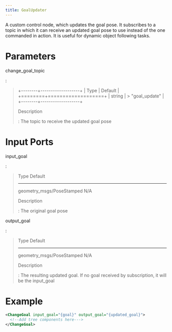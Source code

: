 ```yaml
---
title: GoalUpdater
---
```


A custom control node, which updates the goal pose. It subscribes to a topic in which it can receive an updated goal pose to use instead of the one commanded in action. It is useful for dynamic object following tasks.

# Parameters

change_goal_topic

:

> +--------+-------------------+
> | Type | Default |
> +========+===================+
> | string | > \"goal_update\" |
> +--------+-------------------+
>
> Description
>
> : The topic to receive the updated goal pose

# Input Ports

input_goal

:

> Type Default
>
> ---
>
> geometry_msgs/PoseStamped N/A
>
> Description
>
> : The original goal pose

output_goal

:

> Type Default
>
> ---
>
> geometry_msgs/PoseStamped N/A
>
> Description
>
> : The resulting updated goal. If no goal received by subscription, it will be the input_goal

# Example

```xml
<ChangeGoal input_goal="{goal}" output_goal="{updated_goal}">
  <!--Add tree components here--->
</ChangeGoal>
```
